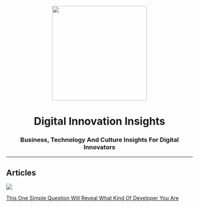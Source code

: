<p align="center">
<img src="https://raw.githubusercontent.com/fluidtrends/insights/master/logo.png" width="256px">
</p>

<h1 align="center"> Digital Innovation Insights
</h1>

<h3 align="center"> Business, Technology And Culture Insights For Digital Innovators</h3>

<hr/>

## Articles

[![](https://s3.amazonaws.com/data.fluidtrends.com/images/painting-small.png)](articles/what-kind-of-developer)

[This One Simple Question Will Reveal What Kind Of Developer You Are](articles/what-kind-of-developer)

